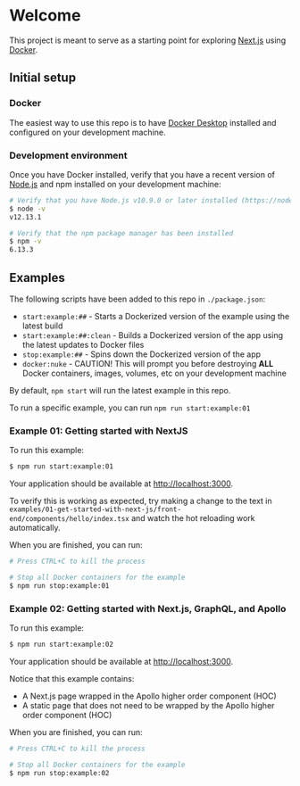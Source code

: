 # Welcome

This project is meant to serve as a starting point for exploring [Next.js](https://nextjs.org) using [Docker](https://www.docker.com).

## Initial setup

### Docker

The easiest way to use this repo is to have [Docker Desktop](https://www.docker.com/products/docker-desktop) installed and configured on your development machine.

### Development environment

Once you have Docker installed, verify that you have a recent version of [Node.js](https://nodejs.org/en/) and npm installed on your development machine:

```sh
# Verify that you have Node.js v10.9.0 or later installed (https://nodejs.org)
$ node -v
v12.13.1

# Verify that the npm package manager has been installed
$ npm -v
6.13.3
```

## Examples

The following scripts have been added to this repo in `./package.json`:

+ `start:example:##` - Starts a Dockerized version of the example using the latest build
+ `start:example:##:clean` - Builds a Dockerized version of the app using the latest updates to Docker files
+ `stop:example:##` - Spins down the Dockerized version of the app
+ `docker:nuke` - CAUTION! This will prompt you before destroying **ALL** Docker containers, images, volumes, etc on your development machine

By default, `npm start` will run the latest example in this repo.

To run a specific example, you can run `npm run start:example:01`

### Example 01: Getting started with NextJS

To run this example:

```sh
$ npm run start:example:01
```

Your application should be available at [http://localhost:3000](http://localhost:3000).

To verify this is working as expected, try making a change to the text in `examples/01-get-started-with-next-js/front-end/components/hello/index.tsx` and watch the hot reloading work automatically.

When you are finished, you can run:

```sh
# Press CTRL+C to kill the process

# Stop all Docker containers for the example
$ npm run stop:example:01
```

### Example 02: Getting started with Next.js, GraphQL, and Apollo

To run this example:

```sh
$ npm run start:example:02
```

Your application should be available at [http://localhost:3000](http://localhost:3000).

Notice that this example contains:

+ A Next.js page wrapped in the Apollo higher order component (HOC)
+ A static page that does not need to be wrapped by the Apollo higher order component (HOC)

When you are finished, you can run:

```sh
# Press CTRL+C to kill the process

# Stop all Docker containers for the example
$ npm run stop:example:02
```
